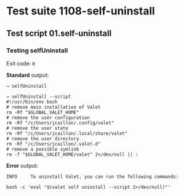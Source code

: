 # Test suite 1108-self-uninstall

## Test script 01.self-uninstall

### Testing selfUninstall

Exit code: `0`

**Standard** output:

```plaintext
→ selfUninstall

→ selfUninstall --script
#!/usr/bin/env bash
# remove main installation of Valet
rm -Rf "$GLOBAL_VALET_HOME"
# remove the user configuration
rm -Rf "/c/Users/jcaillon/.config/valet"
# remove the user state
rm -Rf "/c/Users/jcaillon/.local/share/valet"
# remove the user directory
rm -Rf "/c/Users/jcaillon/.valet.d"
# remove a possible symlink
rm -f "$GLOBAL_VALET_HOME/valet" 2>/dev/null || :

```

**Error** output:

```log
INFO     To uninstall Valet, you can run the following commands:

bash -c 'eval "$(valet self uninstall --script 2>/dev/null)"'
```


